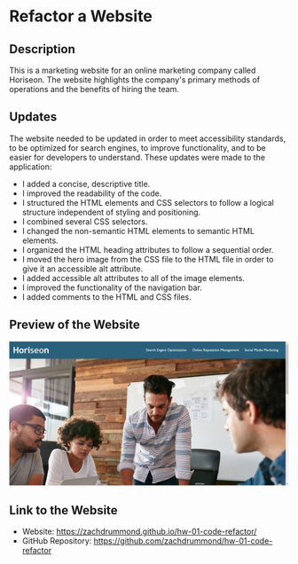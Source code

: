 # Refactor a Website

## Description
This is a marketing website for an online marketing company called Horiseon. The website highlights the company's primary methods of operations and the benefits of hiring the team.

## Updates
The website needed to be updated in order to meet accessibility standards, to be optimized for search engines, to improve functionality, and to be easier for developers to understand. These updates were made to the application:
* I added a concise, descriptive title.
* I improved the readability of the code.
* I structured the HTML elements and CSS selectors to follow a logical structure independent of styling and positioning.
* I combined several CSS selectors.
* I changed the non-semantic HTML elements to semantic HTML elements.
* I organized the HTML heading attributes to follow a sequential order.
* I moved the hero image from the CSS file to the HTML file in order to give it an accessible alt attribute.
* I added accessible alt attributes to all of the image elements.
* I improved the functionality of the navigation bar.
* I added comments to the HTML and CSS files.

## Preview of the Website
![Screenshot](assets/images/ScreenShot.png)

## Link to the Website
* Website: https://zachdrummond.github.io/hw-01-code-refactor/
* GitHub Repository: https://github.com/zachdrummond/hw-01-code-refactor
